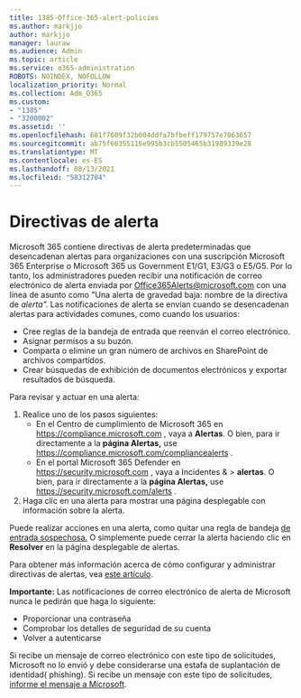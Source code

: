 ```yaml
---
title: 1385-Office-365-alert-policies
ms.author: markjjo
author: markjjo
manager: lauraw
ms.audience: Admin
ms.topic: article
ms.service: o365-administration
ROBOTS: NOINDEX, NOFOLLOW
localization_priority: Normal
ms.collection: Adm_O365
ms.custom:
- "1385"
- "3200002"
ms.assetid: ''
ms.openlocfilehash: 681f7609f32b004ddfa7bfbeff179757e7063657
ms.sourcegitcommit: ab75f66355116e995b3cb5505465b31989339e28
ms.translationtype: MT
ms.contentlocale: es-ES
ms.lasthandoff: 08/13/2021
ms.locfileid: "58312704"
---
```

# <a name="alert-policies"></a>Directivas de alerta

Microsoft 365 contiene directivas [](https://docs.microsoft.com/microsoft-365/compliance/alert-policies#default-alert-policies) de alerta predeterminadas que desencadenan alertas para organizaciones con una suscripción Microsoft 365 Enterprise o Microsoft 365 us Government E1/G1, E3/G3 o E5/G5. Por lo tanto, los administradores pueden recibir una notificación de correo electrónico de alerta enviada por Office365Alerts@microsoft.com con una línea de asunto como "Una alerta de gravedad baja: nombre de la directiva de *alerta".* Las notificaciones de alerta se envían cuando se desencadenan alertas para actividades comunes, como cuando los usuarios:

- Cree reglas de la bandeja de entrada que reenván el correo electrónico.
- Asignar permisos a su buzón.
- Comparta o elimine un gran número de archivos en SharePoint de archivos compartidos.
- Crear búsquedas de exhibición de documentos electrónicos y exportar resultados de búsqueda.

Para revisar y actuar en una alerta:

1. Realice uno de los pasos siguientes:
   - En el Centro de cumplimiento de Microsoft 365 en <https://compliance.microsoft.com> , vaya a **Alertas**. O bien, para ir directamente a la **página Alertas,** use <https://compliance.microsoft.com/compliancealerts> .
   - En el portal Microsoft 365 Defender en <https://security.microsoft.com> , vaya a Incidentes &  \> **alertas**. O bien, para ir directamente a la **página Alertas,** use <https://security.microsoft.com/alerts> .
2. Haga clic en una alerta para mostrar una página desplegable con información sobre la alerta.

Puede realizar acciones en una alerta, como quitar una regla de bandeja [de entrada sospechosa.](https://docs.microsoft.com/microsoft-365/security/office-365-security/responding-to-a-compromised-email-account) O simplemente puede cerrar la alerta haciendo clic en **Resolver** en la página desplegable de alertas.

Para obtener más información acerca de cómo configurar y administrar directivas de alertas, vea  [este artículo](https://docs.microsoft.com/microsoft-365/compliance/alert-policies).

**Importante:** Las notificaciones de correo electrónico de alerta de Microsoft nunca le pedirán que haga lo siguiente:

- Proporcionar una contraseña
- Comprobar los detalles de seguridad de su cuenta
- Volver a autenticarse

Si recibe un mensaje de correo electrónico con este tipo de solicitudes, Microsoft no lo envió y debe considerarse una estafa de suplantación de identidad( phishing). Si recibe un mensaje con este tipo de solicitudes, [informe el mensaje a Microsoft](https://docs.microsoft.com/microsoft-365/security/office-365-security/report-junk-email-messages-to-microsoft).
